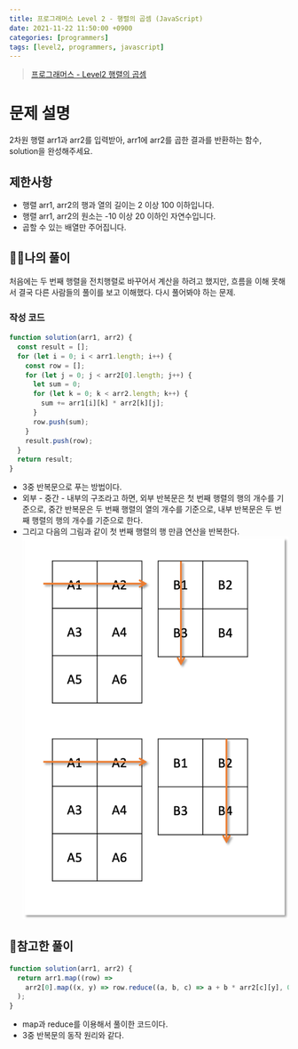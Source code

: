 ```yaml
---
title: 프로그래머스 Level 2 - 행렬의 곱셈 (JavaScript)
date: 2021-11-22 11:50:00 +0900
categories: [programmers]
tags: [level2, programmers, javascript]
---
```


> [프로그래머스 - Level2 행렬의 곱셈](https://programmers.co.kr/learn/courses/30/lessons/12949)

# 문제 설명

2차원 행렬 arr1과 arr2를 입력받아, arr1에 arr2를 곱한 결과를 반환하는 함수, solution을 완성해주세요.

## 제한사항

- 행렬 arr1, arr2의 행과 열의 길이는 2 이상 100 이하입니다.
- 행렬 arr1, arr2의 원소는 -10 이상 20 이하인 자연수입니다.
- 곱할 수 있는 배열만 주어집니다.

## 🙋‍♂️나의 풀이

처음에는 두 번째 행렬을 전치행렬로 바꾸어서 계산을 하려고 했지만, 흐름을 이해 못해서 결국 다른 사람들의 풀이를 보고 이해했다. 다시 풀어봐야 하는 문제.

### 작성 코드

```javascript
function solution(arr1, arr2) {
  const result = [];
  for (let i = 0; i < arr1.length; i++) {
    const row = [];
    for (let j = 0; j < arr2[0].length; j++) {
      let sum = 0;
      for (let k = 0; k < arr2.length; k++) {
        sum += arr1[i][k] * arr2[k][j];
      }
      row.push(sum);
    }
    result.push(row);
  }
  return result;
}
```

- 3중 반복문으로 푸는 방법이다.
- 외부 - 중간 - 내부의 구조라고 하면, 외부 반복문은 첫 번째 행렬의 행의 개수를 기준으로, 중간 반복문은 두 번째 행렬의 열의 개수를 기준으로, 내부 반복문은 두 번째 행렬의 행의 개수를 기준으로 한다.
- 그리고 다음의 그림과 같이 첫 번째 행렬의 행 만큼 연산을 반복한다.
  ![picture](/assets/images/2021/2021-11-22-programmers-multiply-of-matrix/picture.png)

## 👀참고한 풀이

```javascript
function solution(arr1, arr2) {
  return arr1.map((row) =>
    arr2[0].map((x, y) => row.reduce((a, b, c) => a + b * arr2[c][y], 0))
  );
}
```

- map과 reduce를 이용해서 풀이한 코드이다.
- 3중 반복문의 동작 원리와 같다.
